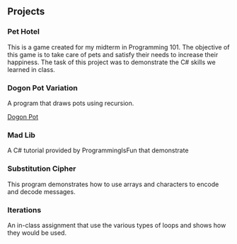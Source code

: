 ## Projects
### Pet Hotel
This is a game created for my midterm in Programming 101. The objective of this game is to take care of pets and satisfy their needs to increase their happiness. The task of this project was to demonstrate the C# skills we learned in class.

### Dogon Pot Variation
A program that draws pots using recursion.

[Dogon Pot](https://github.com/frestani/frestani.github.io/tree/PROG101-Projects)

### Mad Lib
A C# tutorial provided by ProgrammingIsFun that demonstrate 

### Substitution Cipher
This program demonstrates how to use arrays and characters to encode and decode messages.

### Iterations
An in-class assignment that use the various types of loops and shows how they would be used.
